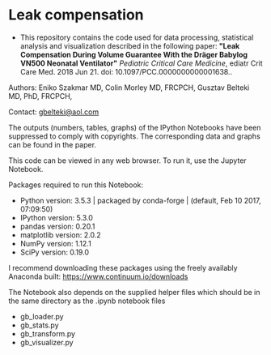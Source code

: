 # Leak compensation

-  This repository contains the code used for data processing, statistical analysis and visualization described in the following paper: **"Leak Compensation During Volume Guarantee With the Dräger Babylog VN500 Neonatal Ventilator"** *Pediatric Critical Care Medicine*, ediatr Crit Care Med. 2018 Jun 21. doi: 10.1097/PCC.0000000000001638..


Authors: Eniko Szakmar MD, Colin Morley MD, FRCPCH, Gusztav Belteki MD, PhD, FRCPCH, 

Contact: gbelteki@aol.com


The outputs (numbers, tables, graphs) of the IPython Notebooks have been suppressed to comply with copyrights. The corresponding data and graphs can be found in the paper.

This code can be viewed in any web browser. To run it, use the Jupyter Notebook. 


Packages required to run this Notebook:

- Python version: 3.5.3 | packaged by conda-forge | (default, Feb 10 2017, 07:09:50)
- IPython version: 5.3.0
- pandas version: 0.20.1
- matplotlib version: 2.0.2
- NumPy version: 1.12.1
- SciPy version: 0.19.0


I recommend downloading these packages using the freely availably Anaconda built: https://www.continuum.io/downloads


The Notebook also depends on the supplied helper files which should be in the same directory as the .ipynb notebook files

- gb_loader.py
- gb_stats.py
- gb_transform.py
- gb_visualizer.py
